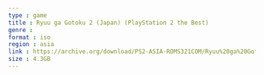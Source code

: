 ```yaml
---
type : game
title : Ryuu ga Gotoku 2 (Japan) (PlayStation 2 the Best)
genre : 
format : iso
region : asia
link : https://archive.org/download/PS2-ASIA-ROMS321COM/Ryuu%20ga%20Gotoku%202%20%28Japan%29%20%28PlayStation%202%20the%20Best%29.7z
size : 4.3GB
---
```

